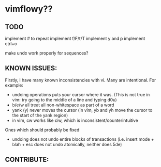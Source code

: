 # vimflowy?? #

## TODO ##

implement # to repeat
implement f/F/t/T
implement y and p
implement ctrl+o

make undo work properly for sequences?

## KNOWN ISSUES: ##

Firstly, I have many known inconsistencies with vi.  Many are intentional.  For example:
- undoing operations puts your cursor where it was.  (This is not true in vim: try going to the middle of a line and typing d0u)
- b/e/w all treat all non-whitespace as part of a word
- yank (y) never moves the cursor (in vim, yb and yh move the cursor to the start of the yank region)
- in vim, cw works like ciw, which is inconsistent/counterintuitive

Ones which should probably be fixed
- undoing does not undo entire blocks of transactions (i.e. insert mode + blah + esc does not undo atomically, neither does 5de)

## CONTRIBUTE: ##


